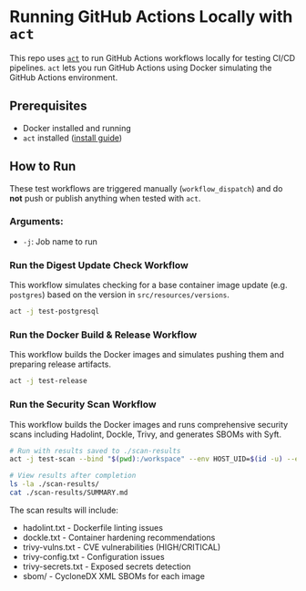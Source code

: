 # Running GitHub Actions Locally with `act`

This repo uses [`act`](https://github.com/nektos/act) to run GitHub Actions workflows locally for testing CI/CD pipelines. `act` lets you run GitHub Actions using Docker simulating the GitHub Actions environment.

## Prerequisites

- Docker installed and running
- `act` installed ([install guide](https://nektosact.com/installation/index.html))

## How to Run
These test workflows are triggered manually (`workflow_dispatch`) and do **not** push or publish anything when tested with `act`.

### Arguments:
- `-j`: Job name to run

### Run the Digest Update Check Workflow

This workflow simulates checking for a base container image update (e.g. `postgres`) based on the version in `src/resources/versions`.

```bash
act -j test-postgresql
```

### Run the Docker Build & Release Workflow

This workflow builds the Docker images and simulates pushing them and preparing release artifacts.

```bash
act -j test-release
```

### Run the Security Scan Workflow

This workflow builds the Docker images and runs comprehensive security scans including Hadolint, Dockle, Trivy, and generates SBOMs with Syft.

```bash
# Run with results saved to ./scan-results
act -j test-scan --bind "$(pwd):/workspace" --env HOST_UID=$(id -u) --env HOST_GID=$(id -g)

# View results after completion
ls -la ./scan-results/
cat ./scan-results/SUMMARY.md
```

The scan results will include:
- hadolint.txt - Dockerfile linting issues
- dockle.txt - Container hardening recommendations
- trivy-vulns.txt - CVE vulnerabilities (HIGH/CRITICAL)
- trivy-config.txt - Configuration issues
- trivy-secrets.txt - Exposed secrets detection
- sbom/ - CycloneDX XML SBOMs for each image
